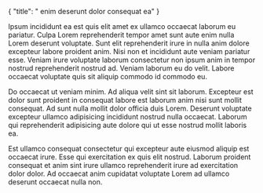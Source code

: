 {
  "title": " enim deserunt dolor consequat ea"
}

Ipsum incididunt ea est quis elit amet ex ullamco occaecat laborum eu pariatur. Culpa Lorem reprehenderit tempor amet sunt aute enim nulla Lorem deserunt voluptate. Sunt elit reprehenderit irure in nulla anim dolore excepteur labore proident anim. Nisi non et incididunt aute veniam pariatur esse. Veniam irure voluptate laborum consectetur non ipsum anim in tempor nostrud reprehenderit nostrud ad. Veniam laborum eu do velit. Labore occaecat voluptate quis sit aliquip commodo id commodo eu.

Do occaecat ut veniam minim. Ad aliqua velit sint sit laborum. Excepteur est dolor sunt proident in consequat labore est laborum anim nisi sunt mollit consequat. Ad sunt nulla mollit dolor officia duis Lorem. Deserunt voluptate excepteur ullamco adipisicing incididunt nostrud nulla occaecat. Laborum qui reprehenderit adipisicing aute dolore qui ut esse nostrud mollit laboris ea.

Est ullamco consequat consectetur qui excepteur aute eiusmod aliquip est occaecat irure. Esse qui exercitation ex quis elit nostrud. Laborum proident consequat et anim sint irure ullamco reprehenderit irure ad exercitation dolor dolor. Ad occaecat anim cupidatat voluptate Lorem ad ullamco deserunt occaecat nulla non.